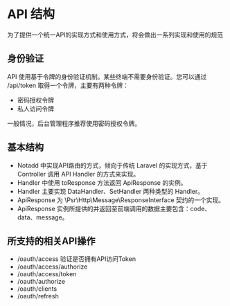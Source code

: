 # API 结构

为了提供一个统一API的实现方式和使用方式，将会做出一系列实现和使用的规范

## 身份验证

API 使用基于令牌的身份验证机制。某些终端不需要身份验证。您可以通过 /api/token 取得一个令牌，主要有两种令牌：

* 密码授权令牌
* 私人访问令牌

一般情况，后台管理程序推荐使用密码授权令牌。

## 基本结构

* Notadd 中实现API路由的方式，倾向于传统 Laravel 的实现方式，基于 Controller 调用 API Handler 的方式来实现。
* Handler 中使用 toResponse 方法返回 ApiResponse 的实例。
* Handler 主要实现 DataHandler、SetHandler 两种类型的 Handler。
* ApiResponse 为 \Psr\Http\Message\ResponseInterface 契约的一个实现。
* ApiResponse 实例所提供的并返回至前端调用的数据主要包含：code、data、message。

## 所支持的相关API操作

* /oauth/access 验证是否拥有API访问Token
* /oauth/access/authorize
* /oauth/access/token
* /oauth/authorize
* /oauth/clients
* /oauth/refresh